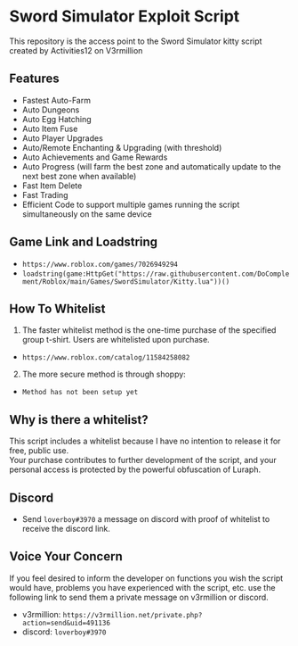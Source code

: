 # Sword Simulator Exploit Script
This repository is the access point to the Sword Simulator kitty script created by Activities12 on V3rmillion

## Features
- Fastest Auto-Farm
- Auto Dungeons
- Auto Egg Hatching
- Auto Item Fuse
- Auto Player Upgrades
- Auto/Remote Enchanting & Upgrading (with threshold)
- Auto Achievements and Game Rewards
- Auto Progress (will farm the best zone and automatically update to the next best zone when available)
- Fast Item Delete
- Fast Trading
- Efficient Code to support multiple games running the script simultaneously on the same device

## Game Link and Loadstring
- ```https://www.roblox.com/games/7026949294```
- ```loadstring(game:HttpGet("https://raw.githubusercontent.com/DoComplement/Roblox/main/Games/SwordSimulator/Kitty.lua"))()```

## How To Whitelist
1) The faster whitelist method is the one-time purchase of the specified group t-shirt. Users are whitelisted upon purchase.
- ```https://www.roblox.com/catalog/11584258082```  

2) The more secure method is through shoppy:  
- ```Method has not been setup yet```

## Why is there a whitelist?
This script includes a whitelist because I have no intention to release it for free, public use.   
Your purchase contributes to further development of the script, and your personal access is protected by the powerful obfuscation of Luraph.

## Discord 
- Send ```loverboy#3970``` a message on discord with proof of whitelist to receive the discord link.

## Voice Your Concern
If you feel desired to inform the developer on functions you wish the script would have, problems you have experienced with the script, etc. use the following link to send them a private message on v3rmillion or discord.   
- v3rmillion: ```https://v3rmillion.net/private.php?action=send&uid=491136```  
- discord: ```loverboy#3970```
